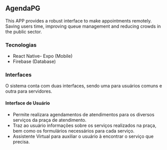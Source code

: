 ## AgendaPG
This APP provides a robust interface to make appointments remotely. Saving users time, improving queue management and reducing crowds in the public sector.

### Tecnologias

- React Native- Expo (Mobile)
- Firebase (Database)

### Interfaces
O sistema conta com duas interfaces, sendo uma para usuários comuns e outra para servidores.

#### Interface de Usuário

- Permite realizara agendamentos de atendimentos para os diversos serviços da praça de atendimento.
- Traz ao usuário informações sobre os serviços realizados na praça, bem como os formulários necessários para cada serviço.
- Assistente Virtual para auxiliar o usuário à encontrar o serviço que precisa.
